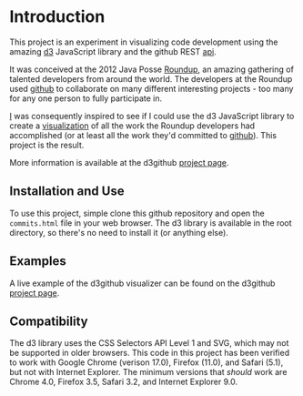 # Introduction

This project is an experiment in visualizing code development using the amazing [d3][d3home] JavaScript library and the github REST [api][githubapi].

It was conceived at the 2012 Java Posse [Roundup][roundup], an amazing gathering of talented developers from around the world. The developers at the Roundup used [github][github] to collaborate on many different interesting projects - too many for any one person to fully participate in.

[I][githubmtye] was consequently inspired to see if I could use the d3 JavaScript library to create a [visualization][visarticle] of all the work the Roundup developers had accomplished (or at least all the work they'd committed to [github][githubjpr]). This project is the result.

More information is available at the d3github [project page][d3githubpage].

[d3home]: http://mbostock.github.com/d3/ "d3 at github"
[githubapi]: http://developer.github.com/v3/
[roundup]: http://www.mindviewinc.com/Conferences/JavaPosseRoundup/
[github]: https://github.com/ "Duh!"
[githubmtye]: https://github.com/mtye
[visarticle]: http://en.wikipedia.org/wiki/Information_visualization
[githubjpr]: https://github.com/JavaPosseRoundup "Java Posse Roundup at github"
[d3githubpage]: http://javaposseroundup.github.com/d3github/

## Installation and Use

To use this project, simple clone this github repository and open the ```commits.html``` file in your web browser. The d3 library is available in the root directory, so there's no need to install it (or anything else).

## Examples

A live example of the d3github visualizer can be found on the d3github [project page][d3githubpage].

## Compatibility

The d3 library uses the CSS Selectors API Level 1 and SVG, which may not be supported in older browsers. This code in this project has been verified to work with Google Chrome (verison 17.0), Firefox (11.0), and Safari (5.1), but not with Internet Explorer. The minimum versions that _should_ work are Chrome 4.0, Firefox 3.5, Safari 3.2, and Internet Explorer 9.0.